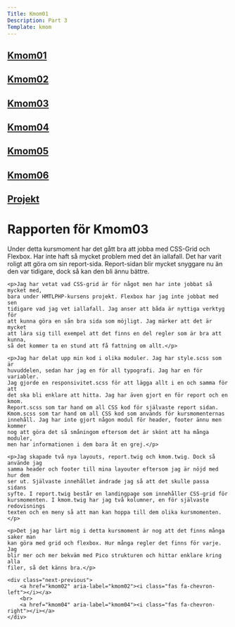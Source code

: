 ```yaml
---
Title: Kmom01
Description: Part 3
Template: kmom
---
```


<div class="sidebar">
    <h2><a href="kmom01">Kmom01</a></h2>
    <h2><a href="kmom02">Kmom02</a></h2>
    <h2><a href="kmom03">Kmom03</a></h2>
    <h2><a href="kmom04">Kmom04</a></h2>
    <h2><a href="kmom05">Kmom05</a></h2>
    <h2><a href="kmom06">Kmom06</a></h2>
    <h2><a href="kmom10">Projekt</a></h2>
</div>

<div class="report">
    <h1>Rapporten för Kmom03</h1>
    <p>Under detta kursmoment har det gått bra att jobba med CSS-Grid och
    Flexbox. Har inte haft så mycket problem med det än iallafall.
    Det har varit roligt att göra om sin report-sida. Report-sidan blir mycket
    snyggare nu än den var tidigare, dock så kan den bli ännu bättre.</p>

    <p>Jag har vetat vad CSS-grid är för något men har inte jobbat så mycket med,
    bara under HMTLPHP-kursens projekt. Flexbox har jag inte jobbat med sen
    tidigare vad jag vet iallafall. Jag anser att båda är nyttiga verktyg för
    att kunna göra en sån bra sida som möjligt. Jag märker att det är mycket
    att lära sig till exempel att det finns en del regler som är bra att kunna,
    så det kommer ta en stund att få fattning om allt.</p>

    <p>Jag har delat upp min kod i olika moduler. Jag har style.scss som är
    huvuddelen, sedan har jag en för all typografi. Jag har en för variabler.
    Jag gjorde en responsivitet.scss för att lägga allt i en och samma för att
    det ska bli enklare att hitta. Jag har även gjort en för report och en kmom.
    Report.scss som tar hand om all CSS kod för självaste report sidan.
    Kmom.scss som tar hand om all CSS kod som används för kursmomenternas
    innehåll. Jag har inte gjort någon modul för header, footer ännu men kommer
    nog att göra det så småningom eftersom det är skönt att ha många moduler,
    men har informationen i dem bara åt en grej.</p>

    <p>Jag skapade två nya layouts, report.twig och kmom.twig. Dock så använde jag
    samma header och footer till mina layouter eftersom jag är nöjd med hur dem
    ser ut. Självaste innehållet ändrade jag så att det skulle passa sidans
    syfte. I report.twig består en landingpage som innehåller CSS-grid för
    kursmomenten. I kmom.twig har jag två kolumner, en för självaste redovisnings
    texten och en meny så att man kan hoppa till dem olika kursmomenten.</p>

    <p>Det jag har lärt mig i detta kursmoment är nog att det finns många saker man
    kan göra med grid och flexbox. Hur många regler det finns för varje. Jag
    blir mer och mer bekväm med Pico strukturen och hittar enklare kring alla
    filer, så det känns bra.</p>

    <div class="next-previous">
        <a href="kmom02" aria-label="kmom02"><i class="fas fa-chevron-left"></i></a>
        <br>
        <a href="kmom04" aria-label="kmom04"><i class="fas fa-chevron-right"></i></a>
    </div>
</div>
